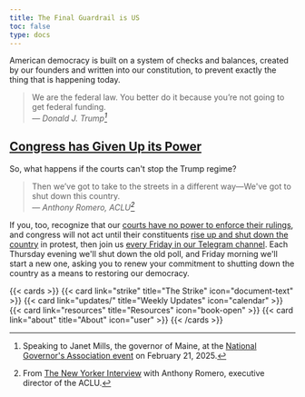 ```yaml
---
title: The Final Guardrail is US
toc: false
type: docs
---
```


American democracy is built on a system of checks and balances, created by our founders and written into our constitution, to prevent exactly the thing that is happening today.

 > We are the federal law. You better do it because you’re not going to get federal funding.<br>
 > <cite>— Donald J. Trump[^1]</cite>

[^1]: Speaking to Janet Mills, the governor of Maine, at the [National Governor's Association event](https://thehill.com/homenews/state-watch/5157818-trump-janet-mills-maine-transgender-athletes/) on February 21, 2025.

## [Congress has Given Up its Power](https://news.bloomberglaw.com/bloomberg-government-news/gop-lawmakers-cede-to-trump-musk-power-grab-without-a-challenge)

So, what happens if the courts can't stop the Trump regime?

> Then we’ve got to take to the streets in a different way—We've got to shut down this country.<br>
> <cite>— Anthony Romero, ACLU[^2]</cite>

[^2]: From [The New Yorker Interview](https://www.newyorker.com/podcast/the-new-yorker-radio-hour/the-aclu-vs-trump-20) with Anthony Romero, executive director of the ACLU.

If you, too, recognize that our [courts have no power to enforce their rulings](https://www.politico.com/news/magazine/2025/02/11/jd-vance-trump-executive-power-supreme-court-00203537), and congress will not act until their constituents [rise up and shut down the country](https://www.newyorker.com/podcast/the-new-yorker-radio-hour/the-aclu-vs-trump-20) in protest, then join us [every Friday in our Telegram channel](https://t.me/StrikeForDemocracy). Each Thursday evening we'll shut down the old poll, and Friday morning we'll start a new one, asking you to renew your commitment to shutting down the country as a means to restoring our democracy.

{{< cards >}}
  {{< card link="strike" title="The Strike" icon="document-text" >}}
  {{< card link="updates/" title="Weekly Updates" icon="calendar" >}}
  {{< card link="resources" title="Resources" icon="book-open" >}}
  {{< card link="about" title="About" icon="user" >}}
{{< /cards >}}
